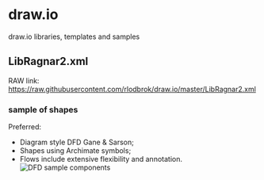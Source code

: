 # draw.io
draw.io libraries, templates and samples

## LibRagnar2.xml
RAW link: https://raw.githubusercontent.com/rlodbrok/draw.io/master/LibRagnar2.xml 

### sample of shapes
Preferred:
* Diagram style DFD Gane & Sarson;
* Shapes using Archimate symbols;
* Flows include extensive flexibility and annotation.
![DFD sample components](https://github.com/rlodbrok/draw.io/raw/master/DFD%20sample.png)

